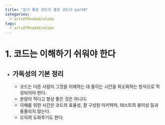 ```yaml
---
title: "읽기 좋은 코드가 좋은 코드다 part0"
categories:
  - artsOfReadableCode
tags:
  - artsOfReadableCode
---
```






# 1. 코드는 이해하기 쉬워야 한다

* ## 가독성의 기본 정리
	* 코드는 다른 사람이 그것을 이해하는 데 들이는 시간을 최소화하는 방식으로 작성되어야 한다.
	* 분량이 적다고 항상 좋은 것은 아니다.
	* 이해를 위한 시간은 코드의 효율성, 잘 구성된 아키텍처, 테스트의 용이성 등과 충돌되지 않는다.
	* 오히려 도와주기도 한다.